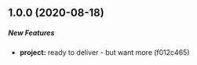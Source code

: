 ## 1.0.0 (2020-08-18)

##### New Features

* **project:**  ready to deliver - but want more (f012c465)

